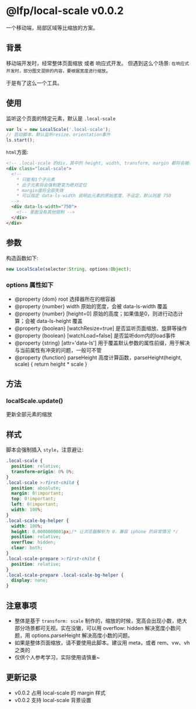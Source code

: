 # @lfp/local-scale v0.0.2
一个移动端，局部区域等比缩放的方案。

## 背景
移动端开发时，经常整体页面缩放 或者 响应式开发。
但遇到这么个场景: `在响应式开发时，部分图文混排的内容，要根据宽度进行缩放`。

于是有了这么一个工具。

## 使用
监听这个页面的特定元素，默认是 `.local-scale`
```javascript
var ls = new LocalScale('.local-scale');
// 启动脚本，默认监听resize、orientation事件
ls.start();
```

`html`方面:
```html
<!-- .local-scale 的div，其中的 height, width, transform, margin 都将会被改写 -->
<div class="local-scale">
  <!-- 
    * 只能有1个子元素
    * 此子元素将会强制更变为绝对定位
    * margin值将全部失效
    * 可以指定 data-ls-width 说明此元素的原始宽度，不设定，默认则是 750
  -->
  <div data-ls-width="750">
    <!-- 里面没有其他限制 -->
  </div>
</div>
```

## 参数
构造函数如下:
```javascript
new LocalScale(selector:String, options:Object);
```

### options 属性如下

* @property {dom} root 选择器所在的根容器
* @property {number} width 原始的宽度，会被 data-ls-width 覆盖
* @property {number} [height=0] 原始的高度；如果值是0，则进行动态计算；会被 data-ls-height 覆盖
* @property {boolean} [watchResize=true] 是否监听页面缩放、旋屏等操作
* @property {boolean} [watchLoad=false] 是否监听dom内的load事件
* @property {string} [attr='data-ls'] 用于覆盖默认参数的属性前缀，用于解决与当前属性有冲突的问题，一般可不管
* @property {function} parseHeight 高度计算函数，parseHeight(height, scale) { return height * scale }

## 方法

### localScale.update()
更新全部元素的缩放


## 样式
脚本会强制插入 `style`，注意避让:
```css
.local-scale {
  position: relative;
  transform-origin: 0% 0%;
}
.local-scale >:first-child {
  position: absolute;
  margin: 0!important;
  top: 0!important;
  left: 0!important;
  width: 100%;
}
.local-scale-bg-helper {
  width: 100%;
  height: 0.0000000001px;/* 让浏览器解析为 0，兼容 iphone 的异常情况 */
  position: relative;
  overflow: hidden;
  clear: both;
}
.local-scale-prepare >:first-child {
  position: relative;
}
.local-scale-prepare .local-scale-bg-helper {
  display: none;
}
```


## 注意事项

* 整体是基于 `transform: scale` 制作的，缩放的时候，宽高会出现小数，绝大部分场景都可无视。实在没辙，可以用 overflow: hidden 解决宽度小数问题，用 options.parseHeight 解决高度小数的问题。
* 如果是整体页面缩放，请不要使用此脚本。建议用 meta，或者 rem、vw、vh 之类的
* 仅供个人参考学习，实际使用请慎重~


## 更新记录

* v0.0.2 占用 local-scale 的 margin 样式
* v0.0.2 支持 local-scale 背景设置